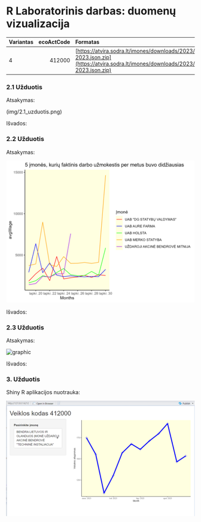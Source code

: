 # R Laboratorinis darbas: duomenų vizualizacija

|Variantas | ecoActCode|Formatas          |
|:---------|----------:|:-----------------|
|4         |     412000|[https://atvira.sodra.lt/imones/downloads/2023/monthly-2023.json.zip](https://atvira.sodra.lt/imones/downloads/2023/monthly-2023.json.zip)|


### 2.1 Užduotis

Atsakymas:

(img/2.1_uzduotis.png)

Išvados:

### 2.2 Užduotis

Atsakymas:

![graph](img/2.2_uzduotis.png)

Išvados:


### 2.3 Užduotis

Atsakymas:

![graphic](2.3_uzduotis.png)

Išvados:


### 3. Užduotis

Shiny R aplikacijos nuotrauka:

![shiny app](img/shinyR.png)
